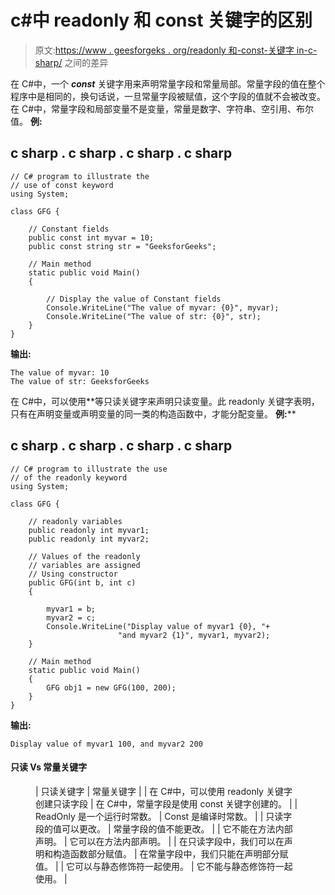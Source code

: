 # c#中 readonly 和 const 关键字的区别

> 原文:[https://www . geesforgeks . org/readonly 和-const-关键字 in-c-sharp/](https://www.geeksforgeeks.org/difference-between-readonly-and-const-keyword-in-c-sharp/) 之间的差异

在 C#中，一个 ***const*** 关键字用来声明常量字段和常量局部。常量字段的值在整个程序中是相同的，换句话说，一旦常量字段被赋值，这个字段的值就不会被改变。在 C#中，常量字段和局部变量不是变量，常量是数字、字符串、空引用、布尔值。
**例:**

## c sharp . c sharp . c sharp . c sharp

```
// C# program to illustrate the
// use of const keyword
using System;

class GFG {

    // Constant fields
    public const int myvar = 10;
    public const string str = "GeeksforGeeks";

    // Main method
    static public void Main()
    {

        // Display the value of Constant fields
        Console.WriteLine("The value of myvar: {0}", myvar);
        Console.WriteLine("The value of str: {0}", str);
    }
}
```

**输出:**

```
The value of myvar: 10
The value of str: GeeksforGeeks
```

在 C#中，可以使用**等只读关键字来声明只读变量。此 readonly 关键字表明，只有在声明变量或声明变量的同一类的构造函数中，才能分配变量。
**例:**** 

## **c sharp . c sharp . c sharp . c sharp**

```
// C# program to illustrate the use
// of the readonly keyword
using System;

class GFG {

    // readonly variables
    public readonly int myvar1;
    public readonly int myvar2;

    // Values of the readonly
    // variables are assigned
    // Using constructor
    public GFG(int b, int c)
    {

        myvar1 = b;
        myvar2 = c;
        Console.WriteLine("Display value of myvar1 {0}, "+
                        "and myvar2 {1}", myvar1, myvar2);
    }

    // Main method
    static public void Main()
    {
        GFG obj1 = new GFG(100, 200);
    }
}
```

****输出:**** 

```
Display value of myvar1 100, and myvar2 200
```

#### **只读 Vs 常量关键字**

<figure class="table">

| 只读关键字 | 常量关键字 |
| 在 C#中，可以使用 readonly 关键字创建只读字段 | 在 C#中，常量字段是使用 const 关键字创建的。 |
| ReadOnly 是一个运行时常数。 | Const 是编译时常数。 |
| 只读字段的值可以更改。 | 常量字段的值不能更改。 |
| 它不能在方法内部声明。 | 它可以在方法内部声明。 |
| 在只读字段中，我们可以在声明和构造函数部分赋值。 | 在常量字段中，我们只能在声明部分赋值。 |
| 它可以与静态修饰符一起使用。 | 它不能与静态修饰符一起使用。 |

</figure>